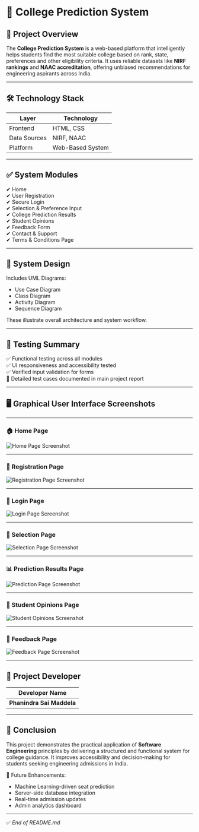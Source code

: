 
# 📘 College Prediction System

## 📌 Project Overview
The **College Prediction System** is a web-based platform that intelligently helps students find the most suitable college based on rank, state, preferences and other eligibility criteria. It uses reliable datasets like **NIRF rankings** and **NAAC accreditation**, offering unbiased recommendations for engineering aspirants across India.

---

## 🛠️ Technology Stack
| Layer | Technology |
|------|------------|
| Frontend | HTML, CSS |
| Data Sources | NIRF, NAAC |
| Platform | Web-Based System |

---

## ✅ System Modules
✔ Home  
✔ User Registration  
✔ Secure Login  
✔ Selection & Preference Input  
✔ College Prediction Results  
✔ Student Opinions  
✔ Feedback Form  
✔ Contact & Support  
✔ Terms & Conditions Page  

---

## 🧩 System Design
Includes UML Diagrams:
- Use Case Diagram
- Class Diagram
- Activity Diagram
- Sequence Diagram

These illustrate overall architecture and system workflow.

---

## 🧪 Testing Summary
✅ Functional testing across all modules  
✅ UI responsiveness and accessibility tested  
✅ Verified input validation for forms  
📌 Detailed test cases documented in main project report  

---

## 🖥️ Graphical User Interface Screenshots

---

### 🏠 Home Page
![Home Page Screenshot](home.png)

---

### 📝 Registration Page
![Registration Page Screenshot](reg.png)

---

### 🔐 Login Page
![Login Page Screenshot](login.png)

---

### 🎯 Selection Page
![Selection Page Screenshot](selection.png)

---

### 📊 Prediction Results Page
![Prediction Page Screenshot](prediction.png)

---

### 💬 Student Opinions Page
![Student Opinions Screenshot](student_opinions.png)

---

### 📨 Feedback Page
![Feedback Page Screenshot](feedback.png)

---

## 👤 Project Developer

| Developer Name |
|------|
| **Phanindra Sai Maddela** |

---

## 📌 Conclusion
This project demonstrates the practical application of **Software Engineering** principles by delivering a structured and functional system for college guidance. It improves accessibility and decision‑making for students seeking engineering admissions in India.

🚀 Future Enhancements:
- Machine Learning-driven seat prediction  
- Server-side database integration  
- Real-time admission updates  
- Admin analytics dashboard  

---

✅ *End of README.md*
